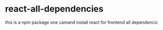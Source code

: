 # react-all-dependencies
 this is a npm package one camand install react for frontend all dependencic
